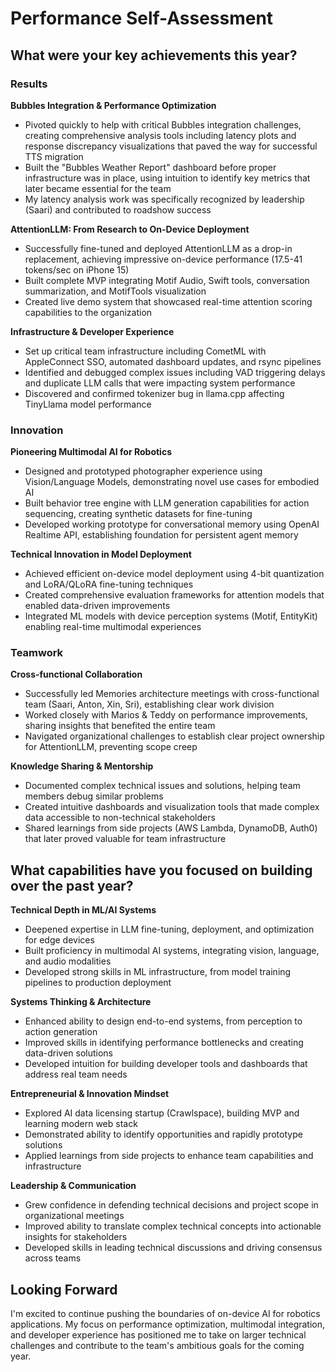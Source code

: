 # Performance Self-Assessment

## What were your key achievements this year?

### Results
**Bubbles Integration & Performance Optimization**
- Pivoted quickly to help with critical Bubbles integration challenges, creating comprehensive analysis tools including latency plots and response discrepancy visualizations that paved the way for successful TTS migration
- Built the "Bubbles Weather Report" dashboard before proper infrastructure was in place, using intuition to identify key metrics that later became essential for the team
- My latency analysis work was specifically recognized by leadership (Saari) and contributed to roadshow success

**AttentionLLM: From Research to On-Device Deployment**
- Successfully fine-tuned and deployed AttentionLLM as a drop-in replacement, achieving impressive on-device performance (17.5-41 tokens/sec on iPhone 15)
- Built complete MVP integrating Motif Audio, Swift tools, conversation summarization, and MotifTools visualization
- Created live demo system that showcased real-time attention scoring capabilities to the organization

**Infrastructure & Developer Experience**
- Set up critical team infrastructure including CometML with AppleConnect SSO, automated dashboard updates, and rsync pipelines
- Identified and debugged complex issues including VAD triggering delays and duplicate LLM calls that were impacting system performance
- Discovered and confirmed tokenizer bug in llama.cpp affecting TinyLlama model performance

### Innovation
**Pioneering Multimodal AI for Robotics**
- Designed and prototyped photographer experience using Vision/Language Models, demonstrating novel use cases for embodied AI
- Built behavior tree engine with LLM generation capabilities for action sequencing, creating synthetic datasets for fine-tuning
- Developed working prototype for conversational memory using OpenAI Realtime API, establishing foundation for persistent agent memory

**Technical Innovation in Model Deployment**
- Achieved efficient on-device model deployment using 4-bit quantization and LoRA/QLoRA fine-tuning techniques
- Created comprehensive evaluation frameworks for attention models that enabled data-driven improvements
- Integrated ML models with device perception systems (Motif, EntityKit) enabling real-time multimodal experiences

### Teamwork
**Cross-functional Collaboration**
- Successfully led Memories architecture meetings with cross-functional team (Saari, Anton, Xin, Sri), establishing clear work division
- Worked closely with Marios & Teddy on performance improvements, sharing insights that benefited the entire team
- Navigated organizational challenges to establish clear project ownership for AttentionLLM, preventing scope creep

**Knowledge Sharing & Mentorship**
- Documented complex technical issues and solutions, helping team members debug similar problems
- Created intuitive dashboards and visualization tools that made complex data accessible to non-technical stakeholders
- Shared learnings from side projects (AWS Lambda, DynamoDB, Auth0) that later proved valuable for team infrastructure

## What capabilities have you focused on building over the past year?

**Technical Depth in ML/AI Systems**
- Deepened expertise in LLM fine-tuning, deployment, and optimization for edge devices
- Built proficiency in multimodal AI systems, integrating vision, language, and audio modalities
- Developed strong skills in ML infrastructure, from model training pipelines to production deployment

**Systems Thinking & Architecture**
- Enhanced ability to design end-to-end systems, from perception to action generation
- Improved skills in identifying performance bottlenecks and creating data-driven solutions
- Developed intuition for building developer tools and dashboards that address real team needs

**Entrepreneurial & Innovation Mindset**
- Explored AI data licensing startup (Crawlspace), building MVP and learning modern web stack
- Demonstrated ability to identify opportunities and rapidly prototype solutions
- Applied learnings from side projects to enhance team capabilities and infrastructure

**Leadership & Communication**
- Grew confidence in defending technical decisions and project scope in organizational meetings
- Improved ability to translate complex technical concepts into actionable insights for stakeholders
- Developed skills in leading technical discussions and driving consensus across teams

## Looking Forward
I'm excited to continue pushing the boundaries of on-device AI for robotics applications. My focus on performance optimization, multimodal integration, and developer experience has positioned me to take on larger technical challenges and contribute to the team's ambitious goals for the coming year.
